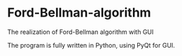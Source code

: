 # Ford-Bellman-algorithm
The realization of Ford-Bellman algorithm with GUI

The program is fully written in Python, using PyQt for GUI.
